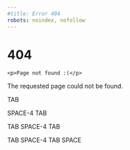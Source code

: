 ```yaml
---
#title: Error 404
robots: noindex, nofollow
---
```


<div>
  <h1>404</h1>

    <p>Page not found :(</p>
  <p>The requested page could not be found.</p>
	<p>TAB</p>
    	<p>SPACE-4  TAB</p>
	    	<p>TAB  SPACE-4  TAB</p>
	    	 <p>TAB  SPACE-4  TAB  SPACE</p>
</div>

